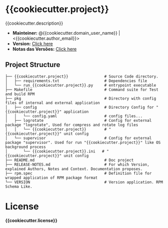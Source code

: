 # {{cookiecutter.project}}

{{cookiecutter.description}}

- __Mainteiner:__ @{{cookiecutter.domain_user_name}} | <{{cookiecutter.author_email}}>
- __Version:__ [Click here](./VERSION)
- __Notas das Versões:__ [Click here](./RELEASE-NOTES.md)


## Project Structure

```shell
├── {{cookiecutter.project}}                # Source Code directory.
│   ├── requirements.txt                    # Dependencies file
│   └── run_{{cookiecutter.project}}.py     # entrypoint executable
├── Makefile                                # Command suite for Test and build RPM 
├── pkg                                     # Directory with config files of internal and external application
│   ├── config                              # Directory Config for "{{cookiecutter.project}}" application
│   │   └── config.yaml                     # config files...
│   ├── logrotate                           # Config for external package "logrotate", Used for compress and rotate log files
│   │   └── {{cookiecutter.project}}        # "{{cookiecutter.project}}" unit config
│   └── supervisor                          # Config for external package "supervisor". Used for run "{{cookiecutter.project}}" like OS background process 
│       └── {{cookiecutter.project}}.ini   # "{{cookiecutter.project}}" unit config
├── README.md                               # Doc project
├── RELEASE-NOTES.md                        # For which Version, explained Authors, Notes and Context. Documentation proposes.
├── rpm.spec                                # Definition file for wrapped application of RPM package format
└── VERSION                                 # Version application. RPM Schema Like.
```

# License

**{{cookiecutter.license}}**
